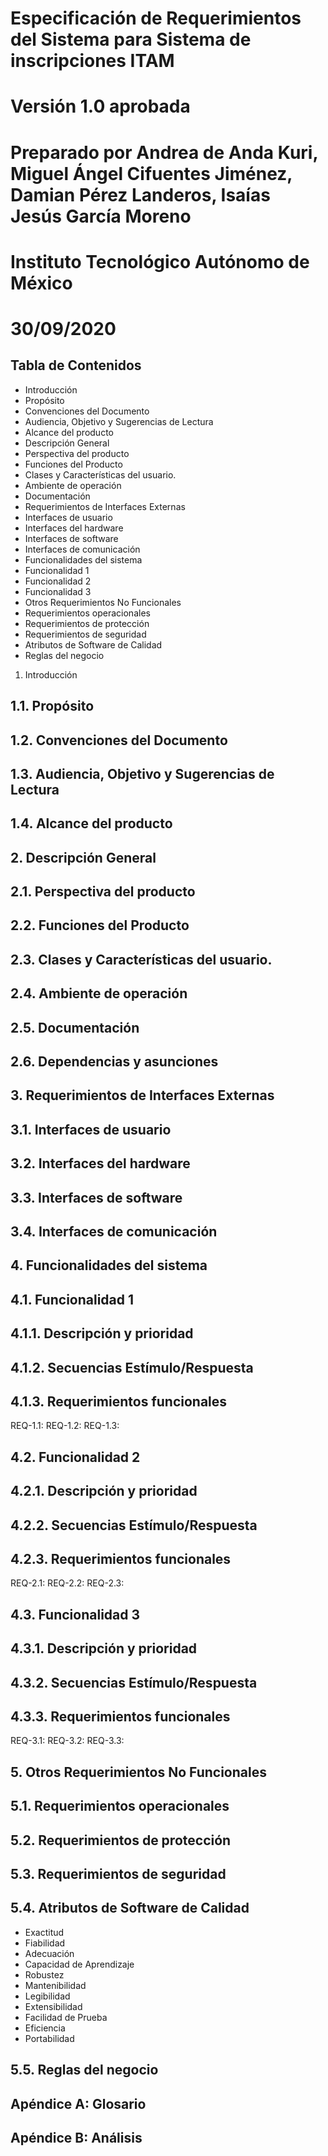 # Especificación de Requerimientos del Sistema para Sistema de inscripciones ITAM
# Versión 1.0 aprobada
# Preparado por Andrea de Anda Kuri, Miguel Ángel Cifuentes Jiménez, Damian Pérez Landeros, Isaías Jesús García Moreno
# Instituto Tecnológico Autónomo de México
# 30/09/2020


## Tabla de Contenidos
- Introducción    
- Propósito    
- Convenciones del Documento    
- Audiencia, Objetivo y Sugerencias de Lectura    
- Alcance del producto    
- Descripción General    
- Perspectiva del producto    
- Funciones del Producto    
- Clases y Características del usuario.    
- Ambiente de operación    
- Documentación    
- Requerimientos de Interfaces Externas    
- Interfaces de usuario    
- Interfaces del hardware    
- Interfaces de software    
- Interfaces de comunicación    
- Funcionalidades del sistema    
- Funcionalidad 1
- Funcionalidad 2  
- Funcionalidad 3   
- Otros Requerimientos No Funcionales    
- Requerimientos operacionales   
- Requerimientos de protección  
- Requerimientos de seguridad   
- Atributos de Software de Calidad    
- Reglas del negocio    


1. Introducción
## 1.1. Propósito

## 1.2. Convenciones del Documento 

## 1.3. Audiencia, Objetivo y Sugerencias de Lectura
## 1.4. Alcance del producto
## 2. Descripción General
## 2.1. Perspectiva del producto
## 2.2. Funciones del Producto
## 2.3. Clases y Características del usuario.
## 2.4. Ambiente de operación
## 2.5. Documentación
## 2.6. Dependencias y asunciones
## 3. Requerimientos de Interfaces Externas
## 3.1. Interfaces de usuario
## 3.2. Interfaces del hardware
## 3.3. Interfaces de software    
## 3.4. Interfaces de comunicación
## 4. Funcionalidades del sistema
## 4.1. Funcionalidad 1
## 4.1.1. Descripción y prioridad 
## 4.1.2. Secuencias Estímulo/Respuesta
## 4.1.3. Requerimientos funcionales
REQ-1.1: 
REQ-1.2: 
REQ-1.3: 
## 4.2. Funcionalidad 2
## 4.2.1. Descripción y prioridad 
## 4.2.2. Secuencias Estímulo/Respuesta
## 4.2.3. Requerimientos funcionales
REQ-2.1: 
REQ-2.2: 
REQ-2.3: 
## 4.3. Funcionalidad 3
## 4.3.1. Descripción y prioridad 
## 4.3.2. Secuencias Estímulo/Respuesta
## 4.3.3. Requerimientos funcionales
REQ-3.1: 
REQ-3.2: 
REQ-3.3: 
## 5. Otros Requerimientos No Funcionales
## 5.1. Requerimientos operacionales
## 5.2. Requerimientos de protección
## 5.3. Requerimientos de seguridad
## 5.4. Atributos de Software de Calidad

- Exactitud 
- Fiabilidad 
- Adecuación 
- Capacidad de Aprendizaje
- Robustez 
- Mantenibilidad
- Legibilidad
- Extensibilidad
- Facilidad de Prueba
- Eficiencia 
- Portabilidad

## 5.5. Reglas del negocio

## Apéndice A: Glosario
## Apéndice B: Análisis
